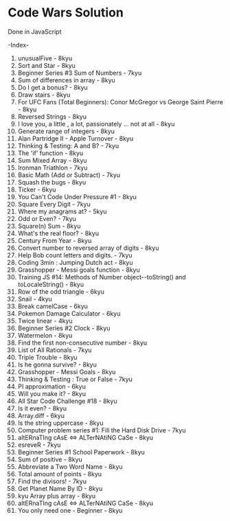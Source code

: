 # Code Wars Solution

Done in JavaScript

-Index-
1. unusualFive - 8kyu
2. Sort and Star - 8kyu
3. Beginner Series #3 Sum of Numbers - 7kyu
4. Sum of differences in array - 8kyu
5. Do I get a bonus? - 8kyu
6. Draw stairs - 8kyu
7. For UFC Fans (Total Beginners): Conor McGregor vs George Saint Pierre - 8kyu
8. Reversed Strings - 8kyu
9. I love you, a little , a lot, passionately ... not at all - 8kyu
10. Generate range of integers - 8kyu
11. Alan Partridge II - Apple Turnover - 8kyu
12. Thinking & Testing: A and B? - 7kyu
13. The 'if' function - 8kyu
14. Sum Mixed Array - 8kyu
15. Ironman Triathlon - 7kyu
16. Basic Math (Add or Subtract) - 7kyu
17. Squash the bugs - 8kyu
18. Ticker - 6kyu
19. You Can't Code Under Pressure #1 - 8kyu
20. Square Every Digit - 7kyu
21. Where my anagrams at? - 5kyu
22. Odd or Even? - 7kyu
23. Square(n) Sum - 8kyu
24. What's the real floor? - 8kyu
25. Century From Year - 8kyu
26. Convert number to reversed array of digits - 8kyu
27. Help Bob count letters and digits. - 7kyu
28. Coding 3min : Jumping Dutch act - 8kyu
29. Grasshopper - Messi goals function - 8kyu
30. Training JS #14: Methods of Number object--toString() and toLocaleString() - 8kyu
31. Row of the odd triangle - 6kyu
32. Snail - 4kyu
33. Break camelCase - 6kyu
34. Pokemon Damage Calculator - 6kyu
35. Twice linear - 4kyu
36. Beginner Series #2 Clock - 8kyu
37. Watermelon - 8kyu
38. Find the first non-consecutive number - 8kyu
39. List of All Rationals - 7kyu
40. Triple Trouble - 8kyu
41. Is he gonna survive? - 8kyu
42. Grasshopper - Messi Goals - 8kyu
43. Thinking & Testing : True or False - 7kyu
44. PI approximation - 6kyu
45. Will you make it? - 8kyu
46. All Star Code Challenge #18 - 8kyu
47. Is it even? - 8kyu
48. Array.diff - 6kyu
49. Is the string uppercase - 8kyu
50. Computer problem series #1: Fill the Hard Disk Drive - 7kyu
51. altERnaTIng cAsE <=> ALTerNAtiNG CaSe - 8kyu
52. esreveR - 7kyu
53. Beginner Series #1 School Paperwork - 8kyu
54. Sum of positive - 8kyu
55. Abbreviate a Two Word Name - 8kyu
56. Total amount of points - 8kyu
57. Find the divisors! - 7kyu
58. Get Planet Name By ID - 8kyu
59. kyu Array plus array - 8kyu
60. altERnaTIng cAsE <=> ALTerNAtiNG CaSe - 8kyu
61. You only need one - Beginner - 8kyu
